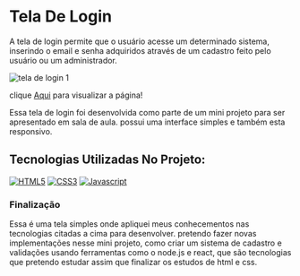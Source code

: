 # Tela De Login

A tela de login permite que o usuário acesse um determinado sistema, inserindo o email e senha adquiridos através de um cadastro feito pelo usuário ou um administrador. 

![tela de login 1](https://user-images.githubusercontent.com/104741196/208268253-54a302c6-9033-4938-be86-9b6352cba745.PNG)

clique [Aqui](https://nayara12silva.github.io/telaLogin/) para visualizar a página!

Essa tela de login foi desenvolvida como parte de um mini projeto para ser apresentado em sala de aula.
possui uma interface simples e também esta responsivo.

## Tecnologias Utilizadas No Projeto:

[![HTML5](https://img.shields.io/badge/HTML5-E34F26?style=for-the-badge&logo=html5&logoColor=white
)]()
[![CSS3](https://img.shields.io/badge/CSS3-1572B6?style=for-the-badge&logo=css3&logoColor=white
)]()
[![Javascript](https://img.shields.io/badge/JavaScript-F7DF1E?style=for-the-badge&logo=javascript&logoColor=black
)]()

### Finalização 

Essa é uma tela simples onde apliquei meus conhecementos nas tecnologias citadas a cima para desenvolver.
pretendo fazer novas implementações nesse mini projeto, como criar um sistema de cadastro e validações usando ferramentas como o node.js e react, que são tecnologias que pretendo estudar assim que finalizar os estudos de html e css.



